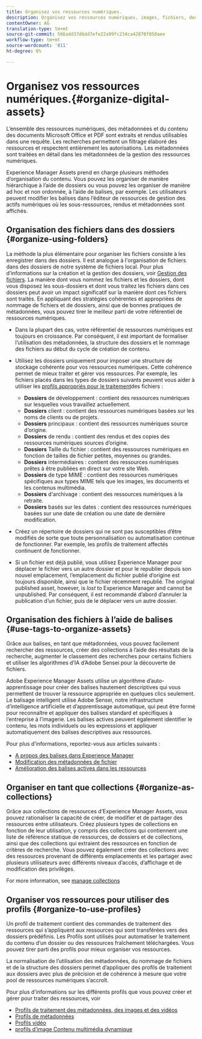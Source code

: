 ```yaml
---
title: Organisez vos ressources numériques.
description: Organisez vos ressources numériques, images, fichiers, dossiers, etc. à l’aide d’Experience Manager.
contentOwner: AG
translation-type: tm+mt
source-git-commit: 566add37d6dd7efe22a99fc234ca42878f050aee
workflow-type: tm+mt
source-wordcount: '811'
ht-degree: 8%

---
```



# Organisez vos ressources numériques.{#organize-digital-assets}

L’ensemble des ressources numériques, des métadonnées et du contenu des documents Microsoft Office et PDF sont extraits et rendus utilisables dans une requête. Les recherches permettent un filtrage élaboré des ressources et respectent entièrement les autorisations. Les métadonnées sont traitées en détail dans les métadonnées de la gestion des ressources numériques.

Experience Manager Assets prend en charge plusieurs méthodes d’organisation du contenu. Vous pouvez les organiser de manière hiérarchique à l’aide de dossiers ou vous pouvez les organiser de manière ad hoc et non ordonnée, à l’aide de balises, par exemple. Les utilisateurs peuvent modifier les balises dans l’éditeur de ressources de gestion des actifs numériques où les sous-ressources, rendus et métadonnées sont affichés.

## Organisation des fichiers dans des dossiers {#organize-using-folders}

La méthode la plus élémentaire pour organiser les fichiers consiste à les enregistrer dans des dossiers. Il est analogue à l&#39;organisation de fichiers dans des dossiers de notre système de fichiers local. Pour plus d’informations sur la création et la gestion des dossiers, voir [Gestion des fichiers](managing-assets-touch-ui.md). La manière dont vous nommez les fichiers et les dossiers, dont vous disposez les sous-dossiers et dont vous traitez les fichiers dans ces dossiers peut avoir un impact significatif sur la manière dont ces fichiers sont traités. En appliquant des stratégies cohérentes et appropriées de nommage de fichiers et de dossiers, ainsi que de bonnes pratiques de métadonnées, vous pouvez tirer le meilleur parti de votre référentiel de ressources numériques.

* Dans la plupart des cas, votre référentiel de ressources numériques est toujours en croissance. Par conséquent, il est important de formaliser l’utilisation des métadonnées, la structure des dossiers et le nommage des fichiers au début du cycle de création de contenu.
* Utilisez les dossiers uniquement pour imposer une structure de stockage cohérente pour vos ressources numériques. Cette cohérence permet de mieux traiter et gérer vos ressources. Par exemple, les fichiers placés dans les types de dossiers suivants peuvent vous aider à utiliser les [profils appropriés pour le traitement](processing-profiles.md)des fichiers :

   * **Dossiers** de développement : contient des ressources numériques sur lesquelles vous travaillez actuellement.
   * **Dossiers** client : contient des ressources numériques basées sur les noms de clients ou de projets.
   * **Dossiers** principaux : contient des ressources numériques source d’origine.
   * **Dossiers** de rendu : contient des rendus et des copies des ressources numériques sources d’origine.
   * **Dossiers** Taille du fichier : contient des ressources numériques en fonction de tailles de fichier petites, moyennes ou grandes.
   * **Dossiers** intermédiaires : contient des ressources numériques prêtes à être publiées en direct sur votre site Web.
   * **Dossiers** de type MIME : contient des ressources numériques spécifiques aux types MIME tels que les images, les documents et les contenus multimédia.
   * **Dossiers** d&#39;archivage : contient des ressources numériques à la retraite.
   * **Dossiers** basés sur les dates : contient des ressources numériques basées sur une date de création ou une date de dernière modification.

* Créez un répertoire de dossiers qui ne sont pas susceptibles d’être modifiés de sorte que toute personnalisation ou automatisation continue de fonctionner. Par exemple, les profils de traitement affectés continuent de fonctionner.
* Si un fichier est déjà publié, vous utilisez Experience Manager pour déplacer le fichier vers un autre dossier et pour le republier depuis son nouvel emplacement, l’emplacement du fichier publié d’origine est toujours disponible, ainsi que le fichier récemment republié. The original published asset, however, is *lost* to Experience Manager and cannot be unpublished. Par conséquent, il est recommandé d’abord d’annuler la publication d’un fichier, puis de le déplacer vers un autre dossier.

## Organisation des fichiers à l’aide de balises {#use-tags-to-organize-assets}

Grâce aux balises, en tant que métadonnées, vous pouvez facilement rechercher des ressources, créer des collections à l’aide des résultats de la recherche, augmenter le classement des recherches pour certains fichiers et utiliser les algorithmes d’IA d’Adobe Sensei pour la découverte de fichiers.

Adobe Experience Manager Assets utilise un algorithme d’auto-apprentissage pour créer des balises hautement descriptives qui vous permettent de trouver la ressource appropriée en quelques clics seulement. Le balisage intelligent utilise Adobe Sensei, notre infrastructure d’intelligence artificielle et d’apprentissage automatique, qui peut être formé pour reconnaître et appliquer des balises standard et spécifiques à l’entreprise à l’imagerie. Les balises actives peuvent également identifier le contenu, les mots individuels ou les expressions et appliquer automatiquement des balises descriptives aux ressources.

Pour plus d’informations, reportez-vous aux articles suivants :

* [A propos des balises dans Experience Manager](/help/sites-authoring/tags.md)
* [Modification des métadonnées de fichier](meta-edit.md)
* [Amélioration des balises actives dans les ressources](enhanced-smart-tags.md)

## Organiser en tant que collections {#organize-as-collections}

Grâce aux collections de ressources d’Experience Manager Assets, vous pouvez rationaliser la capacité de créer, de modifier et de partager des ressources entre utilisateurs. Créez plusieurs types de collections en fonction de leur utilisation, y compris des collections qui contiennent une liste de référence statique de ressources, de dossiers et de collections, ainsi que des collections qui extraient des ressources en fonction de critères de recherche.  Vous pouvez également créer des collections avec des ressources provenant de différents emplacements et les partager avec plusieurs utilisateurs avec différents niveaux d’accès, d’affichage et de modification des privilèges.

For more information, see [manage collections](managing-collections-touch-ui.md)

<!-- TBD items: add screenshots where applicable
Any hints/recommendations of when to use what method of organizing? Some examples of how organizing helps towards a better taxonomy and improved content velocity.
Add back links to blog posts by marketing?
-->

## Organiser vos ressources pour utiliser des profils {#organize-to-use-profiles}

Un profil de traitement contient des commandes de traitement des ressources qui s’appliquent aux ressources qui sont transférées vers des dossiers prédéfinis. Les Profils sont utilisés pour automatiser le traitement du contenu d’un dossier ou des ressources fraîchement téléchargées. Vous pouvez tirer parti des profils pour mieux organiser vos ressources.

La normalisation de l’utilisation des métadonnées, du nommage de fichiers et de la structure des dossiers permet d’appliquer des profils de traitement aux dossiers avec plus de précision et de cohérence à mesure que votre pool de ressources numériques s’accroît.

Pour plus d’informations sur les différents profils que vous pouvez créer et gérer pour traiter des ressources, voir

* [Profils de traitement des métadonnées, des images et des vidéos](processing-profiles.md)
* [Profils de métadonnées](metadata-profiles.md)
* [Profils vidéo](video-profiles.md)
* [profils d’image Contenu multimédia dynamique](image-profiles.md)
